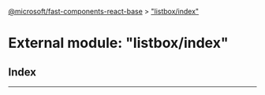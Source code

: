 [@microsoft/fast-components-react-base](../README.md) > ["listbox/index"](../modules/_listbox_index_.md)

# External module: "listbox/index"

## Index

---


